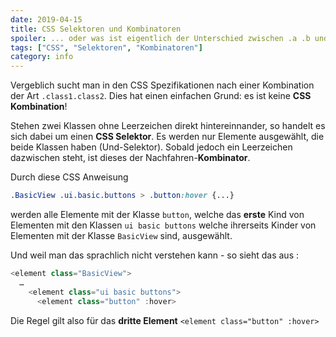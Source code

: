 ```yaml
---
date: 2019-04-15
title: CSS Selektoren und Kombinatoren
spoiler: ... oder was ist eigentlich der Unterschied zwischen .a .b und .a.b
tags: ["CSS", "Selektoren", "Kombinatoren"]
category: info
---
```

Vergeblich sucht man in den CSS Spezifikationen nach einer Kombination der Art `.class1.class2`. Dies hat einen einfachen Grund: es ist keine **CSS Kombination**!

Stehen zwei Klassen ohne Leerzeichen direkt hintereinnander, so handelt es sich dabei um einen **CSS Selektor**. Es werden nur Elemente ausgewählt, die beide Klassen haben (Und-Selektor). Sobald jedoch ein Leerzeichen dazwischen steht, ist dieses der Nachfahren-**Kombinator**.

Durch diese CSS Anweisung 
```css
.BasicView .ui.basic.buttons > .button:hover {...}
```
werden alle Elemente mit der Klasse `button`, welche das **erste** Kind von Elementen mit den Klassen `ui basic buttons` welche ihrerseits Kinder von Elementen mit der Klasse `BasicView` sind, ausgewählt.

Und weil man das sprachlich nicht verstehen kann - so sieht das aus :

```javascript
<element class="BasicView">
  …
    <element class="ui basic buttons"> 
      <element class="button" :hover>
```
Die Regel gilt also für das **dritte Element** `<element class="button" :hover>`
